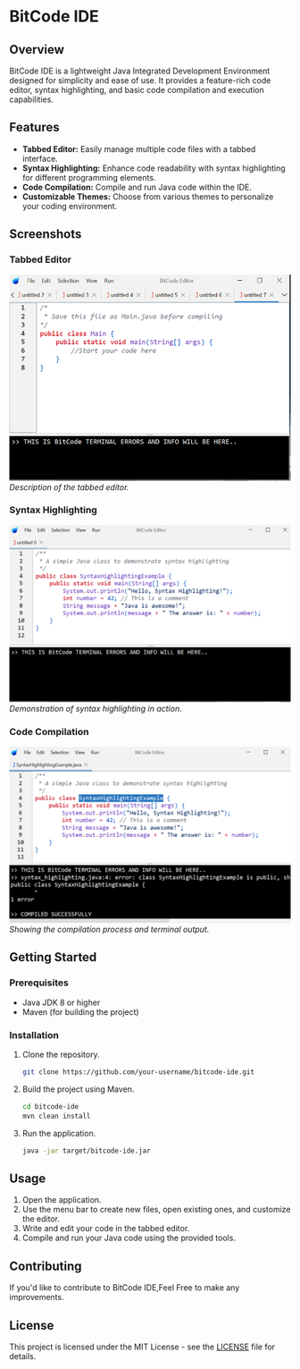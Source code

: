 # BitCode IDE

## Overview

BitCode IDE is a lightweight Java Integrated Development Environment designed for simplicity and ease of use. It provides a feature-rich code editor, syntax highlighting, and basic code compilation and execution capabilities.

## Features

- **Tabbed Editor:** Easily manage multiple code files with a tabbed interface.
- **Syntax Highlighting:** Enhance code readability with syntax highlighting for different programming elements.
- **Code Compilation:** Compile and run Java code within the IDE.
- **Customizable Themes:** Choose from various themes to personalize your coding environment.

## Screenshots

### Tabbed Editor
![Tabbed Editor](/screenshots/tabbed_editor.png)
*Description of the tabbed editor.*

### Syntax Highlighting
![Syntax Highlighting](/screenshots/syntax_highlighting.png)
*Demonstration of syntax highlighting in action.*

### Code Compilation
![Code Compilation](/screenshots/code_compilation.png)
*Showing the compilation process and terminal output.*

## Getting Started

### Prerequisites

- Java JDK 8 or higher
- Maven (for building the project)

### Installation

1. Clone the repository.
   ```bash
   git clone https://github.com/your-username/bitcode-ide.git
   ```

2. Build the project using Maven.
   ```bash
   cd bitcode-ide
   mvn clean install
   ```

3. Run the application.
   ```bash
   java -jar target/bitcode-ide.jar
   ```

## Usage

1. Open the application.
2. Use the menu bar to create new files, open existing ones, and customize the editor.
3. Write and edit your code in the tabbed editor.
4. Compile and run your Java code using the provided tools.

## Contributing

If you'd like to contribute to BitCode IDE,Feel Free to make any improvements.

## License

This project is licensed under the MIT License - see the [LICENSE](LICENSE) file for details.